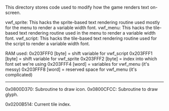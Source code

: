 This directory stores code used to modify how the game renders text on-screen.

vwf_sprite: This hacks the sprite-based text rendering routine used mostly for
           the menu to render a variable width font.
vwf_menu: This hacks the tile-based text rendering routine used in the menu to
          render a variable width font.
vwf_script: This hacks the tile-based text rendering routine used for the
            script to render a variable width font.

RAM used:
0x203FFF0 [byte] = shift variable for vwf_script
0x203FFF1 [byte] = shift variable for vwf_sprite
0x203FFF2 [byte] = index into which font set we're using
0x203FFF4 [word] = variables for vwf_menu (it's messy)
0x203FFF8 [word] = reserved space for vwf_menu (it's complicated)


-----------------------------------------------------
0x0800D370: Subroutine to draw icon.
0x0800CFCC: Subroutine to draw glyph.

0x0200B514: Current tile index.
